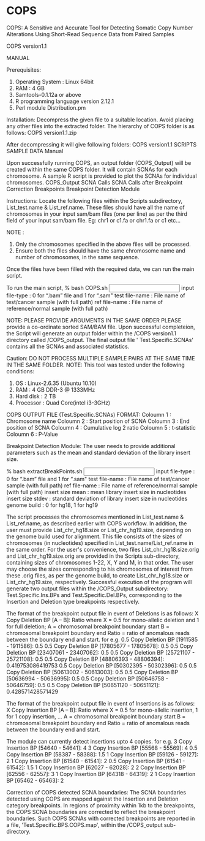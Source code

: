# COPS
COPS: A Sensitive and Accurate Tool for Detecting Somatic Copy Number Alterations Using Short-Read Sequence Data from Paired Samples

COPS version1.1

MANUAL

Prerequisites:
1. Operating System : Linux 64bit
2. RAM : 4 GB
3. Samtools-0.1.12a or above
4. R programming language version 2.12.1
5. Perl module Distribution.pm

Installation:
Decompress the given file to a suitable location. Avoid placing any other files into the extracted
folder.
The hierarchy of COPS folder is as follows:
COPS version1.1.zip

After decompressing it will give following folders:
COPS version1.1
SCRIPTS
SAMPLE DATA
Manual

Upon successfully running COPS, an output folder (COPS_Output) will be created within the same
COPS folder. It will contain SCNAs for each chromosome. A sample R script is provided to plot the
SCNAs for individual chromosomes.
COPS_Output
SCNA Calls SCNA Calls after Breakpoint Correction
Breakpoints
Breakpoint Detection Module

Instructions:
Locate the following files within the Scripts subdirectory, List_test.name & List_ref.name. These
files should have all the name of chromosomes in your input sam/bam files (one per line) as per the
third field of your input sam/bam file.
Eg: chr1 or c1.fa or chr1.fa or c1 etc...

NOTE :
1. Only the chromosomes specified in the above files will be processed.
2. Ensure both the files should have the same chromosome name and number of
chromosomes, in the same sequence.

Once the files have been filled with the required data, we can run the main script.

To run the main script,
% bash COPS.sh <input file-type> <test file-name> <ref file-name>
input file-type : 0 for “.bam” file and 1 for “.sam"
test file-name : File name of test/cancer sample (with full path)
ref file-name : File name of reference/normal sample (with full path)

NOTE: PLEASE PROVIDE ARGUMENTS IN THE SAME ORDER
PLEASE provide a co-ordinate sorted SAM/BAM file.
Upon successful completeion, the Script will generate an output folder within the /COPS
version1.1 directory called /COPS_output. The final output file ' Test.Specific.SCNAs' contains all
the SCNAs and associated statistics.

Caution: DO NOT PROCESS MULTIPLE SAMPLE PAIRS AT THE SAME TIME IN THE
SAME FOLDER.
NOTE: This tool was tested under the following conditions:
1. OS : Linux-2.6.35 (Ubuntu 10.10)
2. RAM : 4 GB DDR-3 @ 1333MHz
3. Hard disk : 2 TB
4. Processor : Quad Core(intel i3-3GHz)

COPS OUTPUT FILE (Test.Specific.SCNAs) FORMAT:
Coloumn 1 : Chromosome name
Coloumn 2 : Start position of SCNA
Coloumn 3 : End position of SCNA
Coloumn 4 : Cumulative log 2 ratio
Coloumn 5 : t-statistic
Coloumn 6 : P-Value

Breakpoint Detection Module:
The user needs to provide additional parameters such as the mean and standard deviation of the
library insert size.

% bash extractBreakPoints.sh <input file-type> <test file-name> <ref file-name> <insert size mean>
<insert size stdev> <genome build>
input file-type : 0 for “.bam” file and 1 for “.sam"
test file-name : File name of test/cancer sample (with full path)
ref file-name : File name of reference/normal sample (with full path)
insert size mean : mean library insert size in nucleotides
insert size stdev : standard deviation of library insert size in nucleotides
genome build : 0 for hg18, 1 for hg19

The script processes the chromosomes mentioned in List_test.name & List_ref.name, as described
earlier with COPS workflow. In addition, the user must provide List_chr_hg18.size or
List_chr_hg19.size, depending on the genome build used for alignment. This file consists of the
sizes of chromosomes (in nucleotides) specified in List_test.name/List_ref.name in the same order.
For the user's convenience, two files List_chr_hg18.size.orig and List_chr_hg19.size.orig are
provided in the Scripts sub-directory, containing sizes of chromosomes 1-22, X, Y and M, in that
order. The user may choose the sizes corresponding to his chromosomes of interest from these .orig
files, as per the genome build, to create List_chr_hg18.size or List_chr_hg19.size, respectively.
Successful execution of the program will generate two output files within the /COPS_Output subdirectory:
Test.Specific.Ins.BPs and Test.Specific.Del.BPs, corresponding to the Insertion and
Deletion type breakpoints respectively.

The format of the breakpoint output file in event of Deletions is as follows:
X Copy Deletion BP [A – B]: Ratio
where X = 0.5 for mono-allelic deletion and 1 for full deletion;
A = chromosomal breakpoint boundary start
B = chromosomal breakpoint boundary end
Ratio = ratio of anomalous reads between the boundary end and start.
for e.g.
0.5 Copy Deletion BP [1911585 - 1911586]: 0.5
0.5 Copy Deletion BP [17805677 - 17805678]: 0.5
0.5 Copy Deletion BP [23407061 - 23407062]: 0.5
0.5 Copy Deletion BP [25721107 - 25721108]: 0.5
0.5 Copy Deletion BP [48806393 - 48806394]: 0.419753086419753
0.5 Copy Deletion BP [50302395 - 50302396]: 0.5
0.5 Copy Deletion BP [50613002 - 50613003]: 0.5
0.5 Copy Deletion BP [50636994 - 50636995]: 0.5
0.5 Copy Deletion BP [50646758 - 50646759]: 0.5
0.5 Copy Deletion BP [50651120 - 50651121]: 0.428571428571429

The format of the breakpoint output file in event of Insertions is as follows:
X Copy Insertion BP [A – B]: Ratio
where X = 0.5 for mono-allelic insertion, 1 for 1 copy insertion, ...
A = chromosomal breakpoint boundary start
B = chromosomal breakpoint boundary end
Ratio = ratio of anomalous reads between the boundary end and start.

The module can currently detect insertions upto 4 copies.
for e.g.
3 Copy Insertion BP [54640 - 54641]: 4
3 Copy Insertion BP [55568 - 55569]: 4
0.5 Copy Insertion BP [58387 - 58388]: 1.5
1 Copy Insertion BP [59126 - 59127]: 2
1 Copy Insertion BP [61540 - 61541]: 2
0.5 Copy Insertion BP [61541 - 61542]: 1.5
1 Copy Insertion BP [62027 - 62028]: 2
2 Copy Insertion BP [62556 - 62557]: 3
1 Copy Insertion BP [64318 - 64319]: 2
1 Copy Insertion BP [65462 - 65463]: 2

Correction of COPS detected SCNA boundaries:
The SCNA boundaries detected using COPS are mapped against the Insertion and Deletion category
breakpoints. In regions of proximity within 1kb to the breakpoints, the COPS SCNA boundaries are
corrected to reflect the breakpoint boundaries. Such COPS SCNAs with corrected breakpoints are
reported in a file, 'Test.Specific.BPS.COPS.map', within the /COPS_output sub-directory.
